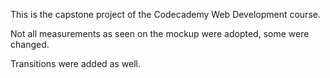 This is the capstone project of the Codecademy Web Development course.

Not all measurements as seen on the mockup were adopted, some were changed.

Transitions were added as well. 
